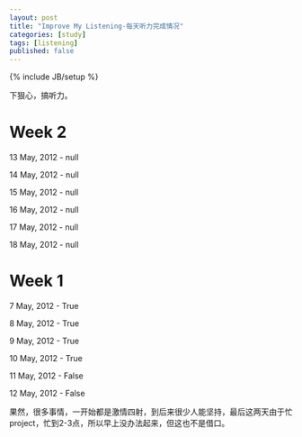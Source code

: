 ```yaml
---
layout: post
title: "Improve My Listening-每天听力完成情况"
categories: [study] 
tags: [listening]
published: false
---
```

{% include JB/setup %}

下狠心，搞听力。

Week 2
==========

13 May, 2012 - null

14 May, 2012 - null

15 May, 2012 - null

16 May, 2012 - null

17 May, 2012 - null

18 May, 2012 - null

Week 1
==========

7 May, 2012 - True

8 May, 2012 - True

9 May, 2012 - True

10 May, 2012 - True

11 May, 2012 - False

12 May, 2012 - False

果然，很多事情，一开始都是激情四射，到后来很少人能坚持，最后这两天由于忙project，忙到2-3点，所以早上没办法起来，但这也不是借口。